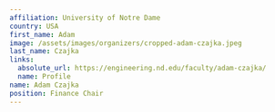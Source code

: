 ```yaml
---
affiliation: University of Notre Dame
country: USA
first_name: Adam
image: /assets/images/organizers/cropped-adam-czajka.jpeg
last_name: Czajka
links:
  absolute_url: https://engineering.nd.edu/faculty/adam-czajka/
  name: Profile
name: Adam Czajka
position: Finance Chair
---
```

